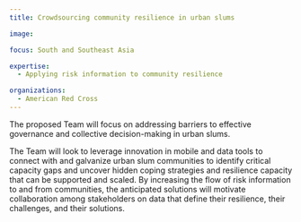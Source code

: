 ```yaml
---
title: Crowdsourcing community resilience in urban slums

image: 

focus: South and Southeast Asia

expertise:
  - Applying risk information to community resilience

organizations:
  - American Red Cross
---
```


The proposed Team will focus on addressing barriers to effective governance and collective decision-making in urban slums. 

The Team will look to leverage innovation in mobile and data tools to connect with and galvanize urban slum communities to identify critical capacity gaps and uncover hidden coping strategies and resilience capacity that can be supported and scaled. By increasing the flow of risk information to and from communities, the anticipated solutions will motivate collaboration among stakeholders on data that define their resilience, their challenges, and their solutions. 
